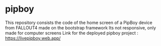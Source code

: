 # pipboy
This repository consists the code of the home screen of a PipBoy device from FALLOUT4 made on the bootstrap framework
Its not responsive, only made for computer screens
Link for the deployed pipboy project : https://livepipboy.web.app/
